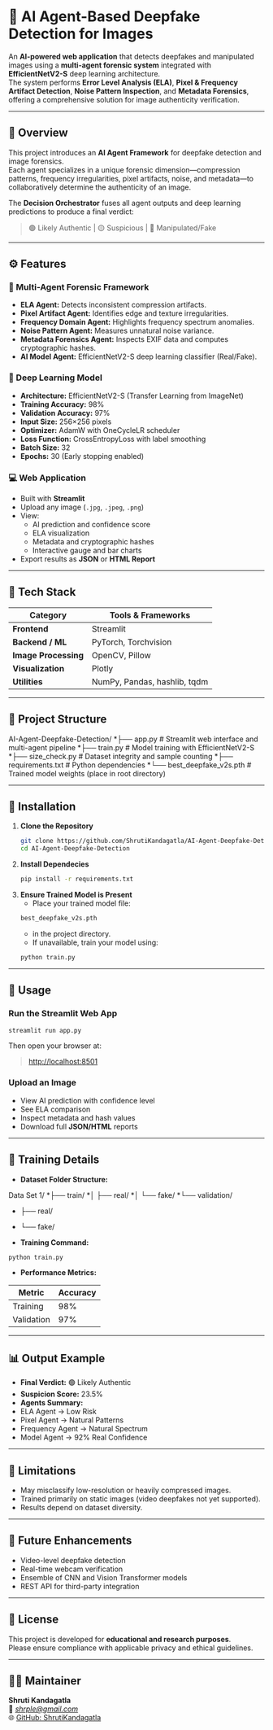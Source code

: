# 🧠 AI Agent-Based Deepfake Detection for Images

An **AI-powered web application** that detects deepfakes and manipulated images using a **multi-agent forensic system** integrated with **EfficientNetV2-S** deep learning architecture.  
The system performs **Error Level Analysis (ELA)**, **Pixel & Frequency Artifact Detection**, **Noise Pattern Inspection**, and **Metadata Forensics**, offering a comprehensive solution for image authenticity verification.

---

## 🚀 Overview

This project introduces an **AI Agent Framework** for deepfake detection and image forensics.  
Each agent specializes in a unique forensic dimension—compression patterns, frequency irregularities, pixel artifacts, noise, and metadata—to collaboratively determine the authenticity of an image.

The **Decision Orchestrator** fuses all agent outputs and deep learning predictions to produce a final verdict:

> 🟢 Likely Authentic | 🟡 Suspicious | 🔴 Manipulated/Fake

---

## ⚙️ Features

### 🔬 Multi-Agent Forensic Framework
- **ELA Agent:** Detects inconsistent compression artifacts.
- **Pixel Artifact Agent:** Identifies edge and texture irregularities.
- **Frequency Domain Agent:** Highlights frequency spectrum anomalies.
- **Noise Pattern Agent:** Measures unnatural noise variance.
- **Metadata Forensics Agent:** Inspects EXIF data and computes cryptographic hashes.
- **AI Model Agent:** EfficientNetV2-S deep learning classifier (Real/Fake).

### 🤖 Deep Learning Model
- **Architecture:** EfficientNetV2-S (Transfer Learning from ImageNet)
- **Training Accuracy:** 98%
- **Validation Accuracy:** 97%
- **Input Size:** 256×256 pixels
- **Optimizer:** AdamW with OneCycleLR scheduler  
- **Loss Function:** CrossEntropyLoss with label smoothing  
- **Batch Size:** 32  
- **Epochs:** 30 (Early stopping enabled)

### 💻 Web Application
- Built with **Streamlit**
- Upload any image (`.jpg`, `.jpeg`, `.png`)
- View:
  - AI prediction and confidence score  
  - ELA visualization  
  - Metadata and cryptographic hashes  
  - Interactive gauge and bar charts  
- Export results as **JSON** or **HTML Report**

---

## 🧩 Tech Stack

| Category | Tools & Frameworks |
|-----------|--------------------|
| **Frontend** | Streamlit |
| **Backend / ML** | PyTorch, Torchvision |
| **Image Processing** | OpenCV, Pillow |
| **Visualization** | Plotly |
| **Utilities** | NumPy, Pandas, hashlib, tqdm |

---

## 📁 Project Structure

AI-Agent-Deepfake-Detection/
*├── app.py                 # Streamlit web interface and multi-agent pipeline
*├── train.py               # Model training with EfficientNetV2-S
*├── size_check.py          # Dataset integrity and sample counting
*├── requirements.txt       # Python dependencies
*└── best_deepfake_v2s.pth  # Trained model weights (place in root directory)


---

## 🔧 Installation

1. **Clone the Repository**
   ```bash
   git clone https://github.com/ShrutiKandagatla/AI-Agent-Deepfake-Detection.git
   cd AI-Agent-Deepfake-Detection
   ```
2. **Install Dependecies**
   ```bash
   pip install -r requirements.txt
   ```
3. **Ensure Trained Model is Present**
   - Place your trained model file:
   ```bash
   best_deepfake_v2s.pth
   ```
   - in the project directory.
   - If unavailable, train your model using:
   ```bash
   python train.py
   ```
   
---

## 🧠 Usage

### Run the Streamlit Web App
```bash
streamlit run app.py
```

Then open your browser at:

> [http://localhost:8501](http://localhost:8501)

### Upload an Image

* View AI prediction with confidence level
* See ELA comparison
* Inspect metadata and hash values
* Download full **JSON/HTML** reports

---

## 🧾 **Training Details**

* **Dataset Folder Structure:**

Data Set 1/
*├── train/
*│   ├── real/
*│   └── fake/
*└── validation/
*    ├── real/
*    └── fake/

* **Training Command:**

```bash
python train.py
```

* **Performance Metrics:**

| Metric     | Accuracy |
| ---------- | -------- |
| Training   | 98%      |
| Validation | 97%      |

---

## 📊 **Output Example**

* **Final Verdict:** 🟢 Likely Authentic  
* **Suspicion Score:** 23.5%
* **Agents Summary:**
* ELA Agent → Low Risk  
* Pixel Agent → Natural Patterns  
* Frequency Agent → Natural Spectrum  
* Model Agent → 92% Real Confidence  

---

## 🚨 **Limitations**

* May misclassify low-resolution or heavily compressed images.
* Trained primarily on static images (video deepfakes not yet supported).
* Results depend on dataset diversity.

---

## 🔄 **Future Enhancements**

* Video-level deepfake detection  
* Real-time webcam verification  
* Ensemble of CNN and Vision Transformer models  
* REST API for third-party integration  

---

## 📄 **License**

This project is developed for **educational and research purposes**.  
Please ensure compliance with applicable privacy and ethical guidelines.

---

## 👩‍💻 **Maintainer**

**Shruti Kandagatla**  
📧 *shrple@gmail.com*  
🌐 [GitHub: ShrutiKandagatla](https://github.com/ShrutiKandagatla)
